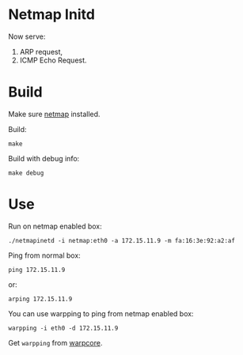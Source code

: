 # Netmap Initd

Now serve:
1. ARP request,
2. ICMP Echo Request.

# Build

Make sure [netmap](https://github.com/luigirizzo/netmap) installed.

Build:

```
make
```

Build with debug info:

```
make debug
```

# Use

Run on netmap enabled box:

```
./netmapinetd -i netmap:eth0 -a 172.15.11.9 -m fa:16:3e:92:a2:af
```

Ping from normal box:

```
ping 172.15.11.9
```

or:

```
arping 172.15.11.9
```

You can use warpping to ping from netmap enabled box:

```
warpping -i eth0 -d 172.15.11.9
```

Get `warpping` from [warpcore](https://github.com/NTAP/warpcore).






